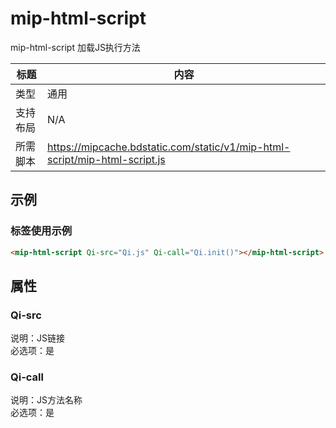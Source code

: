 # mip-html-script
mip-html-script 加载JS执行方法

标题|内容
----|----
类型|通用
支持布局|N/A
所需脚本|https://mipcache.bdstatic.com/static/v1/mip-html-script/mip-html-script.js   

## 示例

### 标签使用示例
```html
<mip-html-script Qi-src="Qi.js" Qi-call="Qi.init()"></mip-html-script>
```

## 属性

### Qi-src

说明：JS链接  
必选项：是  

### Qi-call

说明：JS方法名称  
必选项：是  
